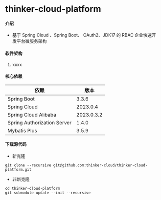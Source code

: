 # thinker-cloud-platform

#### 介绍

- 基于 Spring Cloud 、Spring Boot、 OAuth2、JDK17 的 RBAC 企业快速开发平台微服务架构

#### 软件架构

1.  xxxx

#### 核心依赖

| 依赖                          | 版本         |
|-----------------------------|------------|
| Spring Boot                 | 3.3.6      |
| Spring Cloud                | 2023.0.4   |
| Spring Cloud Alibaba        | 2023.0.3.2 |
| Spring Authorization Server | 1.4.0      |
| Mybatis Plus                | 3.5.9      |

#### 下载源代码

- 新克隆

```shell
git clone --recursive git@github.com:thinker-cloud/thinker-cloud-platform.git
```

- 非新克隆

```shell
cd thinker-cloud-platform
git submodule update --init --recursive
```

